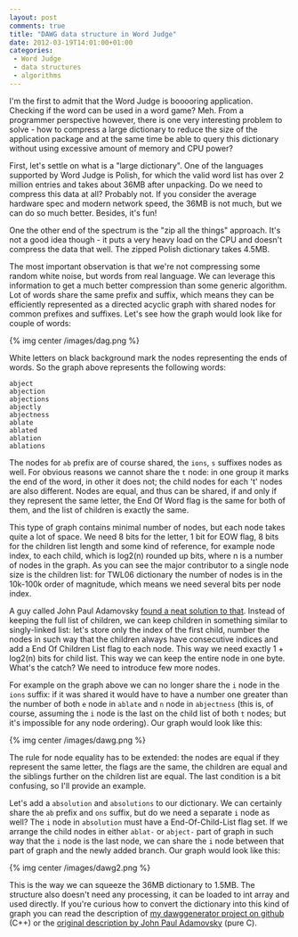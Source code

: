 ```yaml
---
layout: post
comments: true
title: "DAWG data structure in Word Judge"
date: 2012-03-19T14:01:00+01:00
categories:
 - Word Judge
 - data structures
 - algorithms
---
```


I'm the first to admit that the Word Judge is booooring application. Checking if the word can be used in a word game? Meh. From a programmer perspective however, there is one very interesting problem to solve - how to compress a large dictionary to reduce the size of the application package and at the same time be able to query this dictionary without using excessive amount of memory and CPU power?

First, let's settle on what is a "large dictionary". One of the languages supported by Word Judge is Polish, for which the valid word list has over 2 million entries and takes about 36MB after unpacking. Do we need to compress this data at all? Probably not. If you consider the average hardware spec and modern network speed, the 36MB is not much, but we can do so much better. Besides, it's fun!

One the other end of the spectrum is the "zip all the things" approach. It's not a good idea though - it puts a very heavy load on the CPU and doesn't compress the data that well. The zipped Polish dictionary takes 4.5MB.

The most important observation is that we're not compressing some random white noise, but words from real language. We can leverage this information to get a much better compression than some generic algorithm. Lot of words share the same prefix and suffix, which means they can be efficiently represented as a directed acyclic graph with shared nodes for common prefixes and suffixes. Let's see how the graph would look like for couple of words:

{% img center /images/dag.png %}

White letters on black background mark the nodes representing the ends of words. So the graph above represents the following words:

```
abject
abjection
abjections
abjectly
abjectness
ablate
ablated
ablation
ablations
```

The nodes for `ab` prefix are of course shared, the `ions`, `s` suffixes nodes as well. For obvious reasons we cannot share the `t` node: in one group it marks the end of the word, in other it does not; the child nodes for each 't' nodes are also different. Nodes are equal, and thus can be shared, if and only if they represent the same letter, the End Of Word flag is the same for both of them, and the list of children is exactly the same.

This type of graph contains minimal number of nodes, but each node takes quite a lot of space. We need 8 bits for the letter, 1 bit for EOW flag, 8 bits for the children list length and some kind of reference, for example node index, to each child, which is log2(n) rounded up bits, where n is a number of nodes in the graph. As you can see the major contributor to a single node size is the children list: for TWL06 dictionary the number of nodes is in the 10k-100k order of magnitude, which means we need several bits per node index.

A guy called John Paul Adamovsky [found a neat solution to that](http://www.pathcom.com/~vadco/dawg.html). Instead of keeping the full list of children, we can keep children in something similar to singly-linked list: let's store only the index of the first child, number the nodes in such way that the children always have consecutive indices and add a End Of Children List flag to each node. This way we need exactly 1 + log2(n) bits for child list. This way we can keep the entire node in one byte. What's the catch? We need to introduce few more nodes.

For example on the graph above we can no longer share the `i` node in the `ions` suffix: if it was shared it would have to have a number one greater than the number of both `e` node in `ablate` and `n` node in `abjectness` (this is, of course, assuming the `i` node is the last on the child list of both `t` nodes; but it's impossible for any node ordering). Our graph would look like this:

{% img center /images/dawg.png %}

The rule for node equality has to be extended: the nodes are equal if they represent the same letter, the flags are the same, the children are equal and the siblings further on the children list are equal. The last condition is a bit confusing, so I'll provide an example.

Let's add a `absolution` and `absolutions` to our dictionary. We can certainly share the `ab` prefix and `ons` suffix, but do we need a separate `i` node as well? The `i` node in `absolution` must have a End-Of-Child-List flag set. If we arrange the child nodes in either `ablat-` or `abject-` part of graph in such way that the `i` node is the last node, we can share the `i` node between that part of graph and the newly added branch. Our graph would look like this:

{% img center /images/dawg2.png %}

This is the way we can squeeze the 36MB dictionary to 1.5MB. The structure also doesn't need any processing, it can be loaded to int array and used directly. If you're curious how to convert the dictionary into this kind of graph you can read the description of [my dawggenerator project on github](https://github.com/chalup/dawggenerator) (C++) or the [original description by John Paul Adamovsky](http://www.pathcom.com/~vadco/dawg.html) (pure C).
